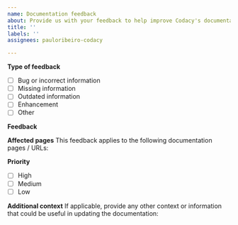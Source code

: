 ```yaml
---
name: Documentation feedback
about: Provide us with your feedback to help improve Codacy's documentation
title: ''
labels: ''
assignees: pauloribeiro-codacy

---
```


**Type of feedback**
-   [ ] Bug or incorrect information
-   [ ] Missing information
-   [ ] Outdated information
-   [ ] Enhancement
-   [ ] Other

**Feedback**



**Affected pages**
This feedback applies to the following documentation pages / URLs:



**Priority**
-   [ ] High
-   [ ] Medium
-   [ ] Low

**Additional context**
If applicable, provide any other context or information that could be useful in updating the documentation:
